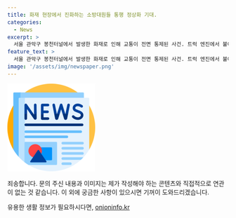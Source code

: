 ```yaml
---
title: 화재 현장에서 진화하는 소방대원들 통행 정상화 기대.
categories:
  - News
excerpt: >
  서울 관악구 봉천터널에서 발생한 화재로 인해 교통이 전면 통제된 사건. 트럭 엔진에서 불이나 15분만에 진화됐으며 운전자는 불이 붙자마자 대피했다. 경찰과 소방당국은 화재 원인을 조사 중이다.
feature_text: >
  서울 관악구 봉천터널에서 발생한 화재로 인해 교통이 전면 통제된 사건. 트럭 엔진에서 불이나 15분만에 진화됐으며 운전자는 불이 붙자마자 대피했다. 경찰과 소방당국은 화재 원인을 조사 중이다.
image: '/assets/img/newspaper.png'
---
```


<p><img src="/assets/img/newspaper.png" alt="kimp 속보" /></p>

<p>죄송합니다. 문의 주신 내용과 이미지는 제가 작성해야 하는 콘텐츠와 직접적으로 연관이 없는 것 같습니다. 이 외에 궁금한 사항이 있으시면 기꺼이 도와드리겠습니다.</p>
유용한 생활 정보가 필요하시다면, <a href="https://onioninfo.kr" rel="dofollow">onioninfo.kr</a>


